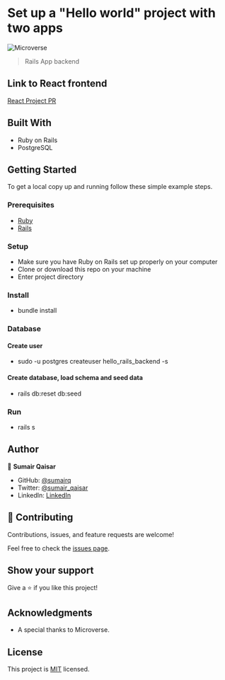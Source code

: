 # Set up a "Hello world" project with two apps

![Microverse](https://img.shields.io/badge/Microverse-blueviolet)

> Rails App backend

## Link to React frontend

[React Project PR](https://github.com/sumairq/Hello-rails-frontend/pull/1)

## Built With

- Ruby on Rails
- PostgreSQL

## Getting Started

To get a local copy up and running follow these simple example steps.

### Prerequisites

- [Ruby](https://www.ruby-lang.org/en/)
- [Rails](https://gorails.com/)

### Setup

- Make sure you have Ruby on Rails set up properly on your computer
- Clone or download this repo on your machine
- Enter project directory

### Install

- bundle install

### Database

#### Create user
- sudo -u postgres createuser hello_rails_backend -s
#### Create database, load schema and seed data
- rails db:reset db:seed

### Run

- rails s

## Author


👤 **Sumair Qaisar**

- GitHub: [@sumairq](https://github.com/sumairq)
- Twitter: [@sumair_qaisar](https://twitter.com/sumair_qaisar)
- LinkedIn: [LinkedIn](https://www.linkedin.com/in/sumairq/)


## 🤝 Contributing

Contributions, issues, and feature requests are welcome!

Feel free to check the [issues page](https://github.com/sumairq/Hello-rails-backend/issues).

## Show your support

Give a ⭐️ if you like this project! 

## Acknowledgments

- A special thanks to Microverse.

## License

This project is [MIT](./LICENSE.md) licensed.

